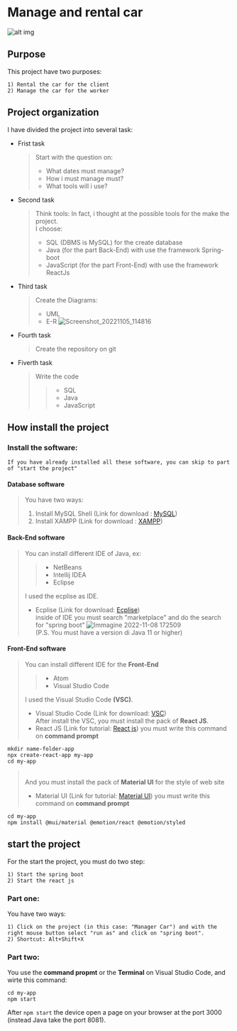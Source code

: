 # Manage and rental car
![alt img](https://media2.giphy.com/media/26BRrcK4dXrxl817q/giphy.gif?cid=790b76117084c3f85dd54eedf043fe571e0d8509faa3e36d&rid=giphy.gif&ct=g)

## Purpose 

This project have two purposes:
````
1) Rental the car for the client
2) Manage the car for the worker
````

## Project organization

I have divided the project into several task:

- Frist task
  > Start with the question on:
  > - What dates must manage?
  > - How i must manage must?
  > - What tools will i use?
  > 

- Second task
  > Think tools:
  > In fact, i thought at the possible tools for the make the project. <br>I choose:
  > - SQL (DBMS is MySQL) for the create database
  > - Java (for the part Back-End) with use the framework Spring-boot
  > - JavaScript (for the part Front-End) with use the framework ReactJs
  >
  
- Third task
  > Create the Diagrams:
  > - UML
  > - E-R
  ![Screenshot_20221105_114816](https://user-images.githubusercontent.com/57871388/200616358-452a4b98-a811-48f5-87da-2e1865bac199.png)

- Fourth task
  > Create the repository on git
  > 
  
- Fiverth task
  > Write the code
  >> - SQL
  >> - Java
  >> - JavaScript
  >> 
  >

## How install the project

### Install the software:
  ````
  If you have already installed all these software, you can skip to part of "start the project" 
  ````
  #### Database software
  > You have two ways:
  >1) Install MySQL Shell (Link for download : [MySQL](https://dev.mysql.com/doc/mysql-shell/8.0/en/mysql-shell-install.html))
  >1) Install XAMPP (Link for download : [XAMPP](https://www.apachefriends.org/download.html))
  
  #### Back-End software
  > You can install different IDE of Java, ex:
  >> - NetBeans
  >> - Intellij IDEA
  >> - Eclipse
  >>
  > I used the ecplise as IDE.
  > - Ecplise (Link for download: [Ecplise](https://www.eclipse.org/downloads/packages/release/2022-09/r/eclipse-ide-enterprise-java-and-web-developers))
  > <br> inside of IDE you must search "marketplace" and do the search for "spring boot"
  ![Immagine 2022-11-08 172509](https://user-images.githubusercontent.com/57871388/200627478-3be696fd-e8be-4b7c-84e9-fcf18c9a415d.jpg)
  > <br> (P.S. You must have a version di Java 11 or higher) 
  
  #### Front-End software
  > You can install different IDE for the <strong>Front-End</strong>
  >> - Atom
  >> - Visual Studio Code
  >> 
  > I used the Visual Studio Code <strong>(VSC)</strong>.
  > - Visual Studio Code (Link for download: [VSC](https://code.visualstudio.com/download))
  > <br>After install the VSC, you must install the pack of <strong>React JS</strong>.
  > - React JS (Link for tutorial: [React js](https://reactjs.org/docs/getting-started.html))
  > you must write this command on <strong>command prompt</strong>
  ```npm
mkdir name-folder-app
npx create-react-app my-app
cd my-app
  ````
  >
  > <br>And you must install the pack of <strong>Material UI</strong> for the style of web site
  > - Material UI (Link for tutorial: [Material UI](https://mui.com/material-ui/getting-started/installation/))
  > you must write this command on <strong>command prompt</strong>
```npm
cd my-app
npm install @mui/material @emotion/react @emotion/styled
````

## start the project
  For the start the project, you must do two step:
  ````
  1) Start the spring boot
  2) Start the react js
  ````
  ### Part one:
  You have two ways:
  ````
  1) Click on the project (in this case: "Manager Car") and with the right mouse button select "run as" and click on "spring boot".
  2) Shortcut: Alt+Shift+X
  ````
  
  ### Part two:
  You use the <strong>command propmt</strong> or the <strong>Terminal</strong> on Visual Studio Code, and wirte this command:
  ```npm
  cd my-app
  npm start
  ````
  After ````npm start```` the device open a page on your browser at the port 3000 (instead Java take the port 8081).
